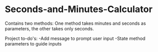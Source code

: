 # Seconds-and-Minutes-Calculator

Contains two methods: One method takes minutes and seconds as parameters, the other takes only seconds.

Project to-do's: 
  -Add message to prompt user input
  -State method parameters to guide inputs
  
